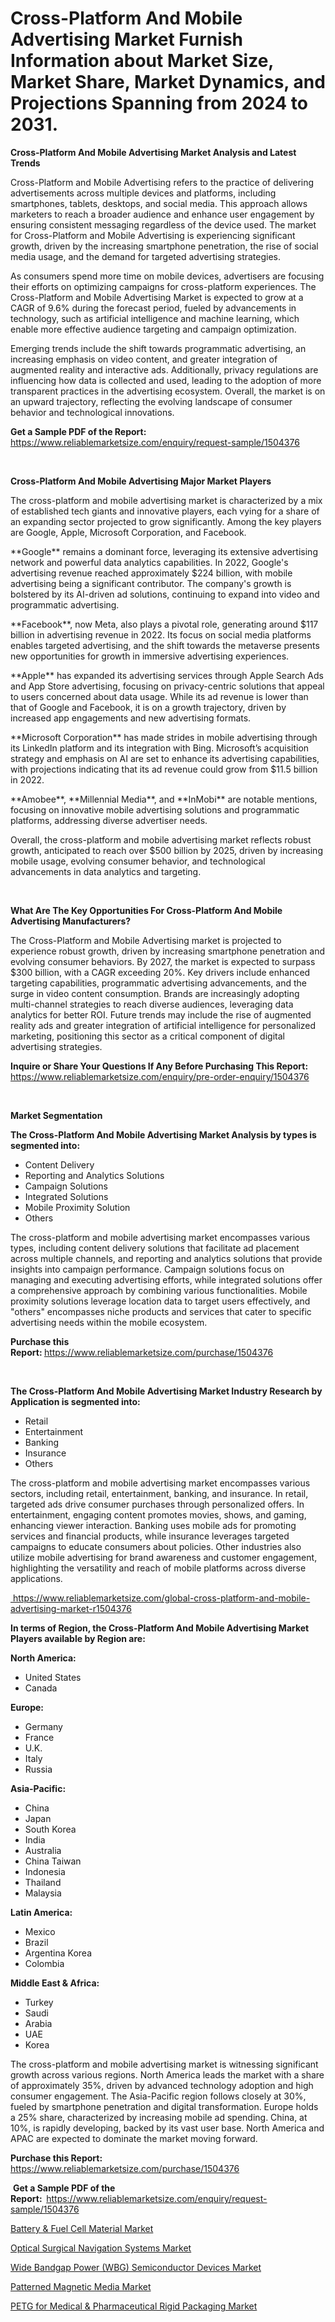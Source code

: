 <p><h1>Cross-Platform And Mobile Advertising Market Furnish Information about Market Size, Market Share, Market Dynamics, and Projections Spanning from 2024 to 2031.</h1></p><p><strong>Cross-Platform And Mobile Advertising Market Analysis and Latest Trends</strong></p>
<p><p>Cross-Platform and Mobile Advertising refers to the practice of delivering advertisements across multiple devices and platforms, including smartphones, tablets, desktops, and social media. This approach allows marketers to reach a broader audience and enhance user engagement by ensuring consistent messaging regardless of the device used. The market for Cross-Platform and Mobile Advertising is experiencing significant growth, driven by the increasing smartphone penetration, the rise of social media usage, and the demand for targeted advertising strategies.</p><p>As consumers spend more time on mobile devices, advertisers are focusing their efforts on optimizing campaigns for cross-platform experiences. The Cross-Platform and Mobile Advertising Market is expected to grow at a CAGR of 9.6% during the forecast period, fueled by advancements in technology, such as artificial intelligence and machine learning, which enable more effective audience targeting and campaign optimization.</p><p>Emerging trends include the shift towards programmatic advertising, an increasing emphasis on video content, and greater integration of augmented reality and interactive ads. Additionally, privacy regulations are influencing how data is collected and used, leading to the adoption of more transparent practices in the advertising ecosystem. Overall, the market is on an upward trajectory, reflecting the evolving landscape of consumer behavior and technological innovations.</p></p>
<p><strong>Get a Sample PDF of the Report:&nbsp;</strong> <a href="https://www.reliablemarketsize.com/enquiry/request-sample/1504376?utm_campaign=1180&utm_medium=2&utm_source=Github&utm_content=ia&utm_term=12102024&utm_id=cross-platform-and-mobile-advertising">https://www.reliablemarketsize.com/enquiry/request-sample/1504376</a></p>
<p>&nbsp;</p>
<p><strong>Cross-Platform And Mobile Advertising Major Market Players</strong></p>
<p><p>The cross-platform and mobile advertising market is characterized by a mix of established tech giants and innovative players, each vying for a share of an expanding sector projected to grow significantly. Among the key players are Google, Apple, Microsoft Corporation, and Facebook.</p><p>**Google** remains a dominant force, leveraging its extensive advertising network and powerful data analytics capabilities. In 2022, Google's advertising revenue reached approximately $224 billion, with mobile advertising being a significant contributor. The company's growth is bolstered by its AI-driven ad solutions, continuing to expand into video and programmatic advertising.</p><p>**Facebook**, now Meta, also plays a pivotal role, generating around $117 billion in advertising revenue in 2022. Its focus on social media platforms enables targeted advertising, and the shift towards the metaverse presents new opportunities for growth in immersive advertising experiences.</p><p>**Apple** has expanded its advertising services through Apple Search Ads and App Store advertising, focusing on privacy-centric solutions that appeal to users concerned about data usage. While its ad revenue is lower than that of Google and Facebook, it is on a growth trajectory, driven by increased app engagements and new advertising formats.</p><p>**Microsoft Corporation** has made strides in mobile advertising through its LinkedIn platform and its integration with Bing. Microsoft’s acquisition strategy and emphasis on AI are set to enhance its advertising capabilities, with projections indicating that its ad revenue could grow from $11.5 billion in 2022.</p><p>**Amobee**, **Millennial Media**, and **InMobi** are notable mentions, focusing on innovative mobile advertising solutions and programmatic platforms, addressing diverse advertiser needs.</p><p>Overall, the cross-platform and mobile advertising market reflects robust growth, anticipated to reach over $500 billion by 2025, driven by increasing mobile usage, evolving consumer behavior, and technological advancements in data analytics and targeting.</p></p>
<p>&nbsp;</p>
<p><strong>What Are The Key Opportunities For Cross-Platform And Mobile Advertising Manufacturers?</strong></p>
<p><p>The Cross-Platform and Mobile Advertising market is projected to experience robust growth, driven by increasing smartphone penetration and evolving consumer behaviors. By 2027, the market is expected to surpass $300 billion, with a CAGR exceeding 20%. Key drivers include enhanced targeting capabilities, programmatic advertising advancements, and the surge in video content consumption. Brands are increasingly adopting multi-channel strategies to reach diverse audiences, leveraging data analytics for better ROI. Future trends may include the rise of augmented reality ads and greater integration of artificial intelligence for personalized marketing, positioning this sector as a critical component of digital advertising strategies.</p></p>
<p><strong>Inquire or Share Your Questions If Any Before Purchasing This Report:</strong> <a href="https://www.reliablemarketsize.com/enquiry/pre-order-enquiry/1504376?utm_campaign=1180&utm_medium=2&utm_source=Github&utm_content=ia&utm_term=12102024&utm_id=cross-platform-and-mobile-advertising">https://www.reliablemarketsize.com/enquiry/pre-order-enquiry/1504376</a></p>
<p>&nbsp;</p>
<p><strong>Market Segmentation</strong></p>
<p><strong>The Cross-Platform And Mobile Advertising Market Analysis by types is segmented into:</strong></p>
<p><ul><li>Content Delivery</li><li>Reporting and Analytics Solutions</li><li>Campaign Solutions</li><li>Integrated Solutions</li><li>Mobile Proximity Solution</li><li>Others</li></ul></p>
<p><p>The cross-platform and mobile advertising market encompasses various types, including content delivery solutions that facilitate ad placement across multiple channels, and reporting and analytics solutions that provide insights into campaign performance. Campaign solutions focus on managing and executing advertising efforts, while integrated solutions offer a comprehensive approach by combining various functionalities. Mobile proximity solutions leverage location data to target users effectively, and "others" encompasses niche products and services that cater to specific advertising needs within the mobile ecosystem.</p></p>
<p><strong>Purchase this Report:&nbsp;</strong><a href="https://www.reliablemarketsize.com/purchase/1504376?utm_campaign=1180&utm_medium=2&utm_source=Github&utm_content=ia&utm_term=12102024&utm_id=cross-platform-and-mobile-advertising">https://www.reliablemarketsize.com/purchase/1504376</a></p>
<p>&nbsp;</p>
<p><strong>The Cross-Platform And Mobile Advertising Market Industry Research by Application is segmented into:</strong></p>
<p><ul><li>Retail</li><li>Entertainment</li><li>Banking</li><li>Insurance</li><li>Others</li></ul></p>
<p><p>The cross-platform and mobile advertising market encompasses various sectors, including retail, entertainment, banking, and insurance. In retail, targeted ads drive consumer purchases through personalized offers. In entertainment, engaging content promotes movies, shows, and gaming, enhancing viewer interaction. Banking uses mobile ads for promoting services and financial products, while insurance leverages targeted campaigns to educate consumers about policies. Other industries also utilize mobile advertising for brand awareness and customer engagement, highlighting the versatility and reach of mobile platforms across diverse applications.</p></p>
<p><a href="https://www.reliablemarketsize.com/global-cross-platform-and-mobile-advertising-market-r1504376?utm_campaign=1180&utm_medium=2&utm_source=Github&utm_content=ia&utm_term=12102024&utm_id=cross-platform-and-mobile-advertising">&nbsp;https://www.reliablemarketsize.com/global-cross-platform-and-mobile-advertising-market-r1504376</a></p>
<p><strong>In terms of Region, the Cross-Platform And Mobile Advertising Market Players available by Region are:</strong></p>
<p>
    <p> <strong> North America: </strong>
        <ul>
            <li>United States</li>
            <li>Canada</li>
        </ul>
        </p> 
    <p> <strong> Europe: </strong>
        <ul>
            <li>Germany</li>
            <li>France</li>
            <li>U.K.</li>
            <li>Italy</li>
            <li>Russia</li>
        </ul>
        </p> 
    <p> <strong> Asia-Pacific: </strong>
        <ul>
            <li>China</li>
            <li>Japan</li>
            <li>South Korea</li>
            <li>India</li>
            <li>Australia</li>
            <li>China Taiwan</li>
            <li>Indonesia</li>
            <li>Thailand</li>
            <li>Malaysia</li>
        </ul>
        </p> 
    <p> <strong> Latin America: </strong>
        <ul>
            <li>Mexico</li>
            <li>Brazil</li>
            <li>Argentina Korea</li>
            <li>Colombia</li>
        </ul>
        </p> 
    <p> <strong> Middle East & Africa: </strong>
        <ul>
            <li>Turkey</li>
            <li>Saudi</li>
            <li>Arabia</li>
            <li>UAE</li>
            <li>Korea</li>
        </ul>
    </p>
    </p>
<p><p>The cross-platform and mobile advertising market is witnessing significant growth across various regions. North America leads the market with a share of approximately 35%, driven by advanced technology adoption and high consumer engagement. The Asia-Pacific region follows closely at 30%, fueled by smartphone penetration and digital transformation. Europe holds a 25% share, characterized by increasing mobile ad spending. China, at 10%, is rapidly developing, backed by its vast user base. North America and APAC are expected to dominate the market moving forward.</p></p>
<p><strong>Purchase this Report: </strong><a href="https://www.reliablemarketsize.com/purchase/1504376?utm_campaign=1180&utm_medium=2&utm_source=Github&utm_content=ia&utm_term=12102024&utm_id=cross-platform-and-mobile-advertising">https://www.reliablemarketsize.com/purchase/1504376</a></p>
<p>&nbsp;<strong>Get a Sample PDF of the Report:&nbsp;&nbsp;</strong><a href="https://www.reliablemarketsize.com/enquiry/request-sample/1504376?utm_campaign=1180&utm_medium=2&utm_source=Github&utm_content=ia&utm_term=12102024&utm_id=cross-platform-and-mobile-advertising">https://www.reliablemarketsize.com/enquiry/request-sample/1504376</a></p>
<p><strong></strong></p>
<p><p><a href="https://github.com/provorikovar/Market-Research-Report-List-6/blob/main/battery-fuel-cell-material-market.md?utm_campaign=1180&utm_medium=2&utm_source=Github&utm_content=ia&utm_term=12102024&utm_id=cross-platform-and-mobile-advertising">Battery & Fuel Cell Material Market</a></p><p><a href="https://www.linkedin.com/pulse/optical-surgical-navigation-systems-industry-insights-report-8hgge?utm_campaign=1180&utm_medium=2&utm_source=Github&utm_content=ia&utm_term=12102024&utm_id=cross-platform-and-mobile-advertising">Optical Surgical Navigation Systems Market</a></p><p><a href="https://www.linkedin.com/pulse/wide-bandgap-power-wbg-semiconductor-devices-market-global-oltoe?utm_campaign=1180&utm_medium=2&utm_source=Github&utm_content=ia&utm_term=12102024&utm_id=cross-platform-and-mobile-advertising">Wide Bandgap Power (WBG) Semiconductor Devices Market</a></p><p><a href="https://github.com/angelajermaine/Market-Research-Report-List-5/blob/main/patterned-magnetic-media-market.md?utm_campaign=1180&utm_medium=2&utm_source=Github&utm_content=ia&utm_term=12102024&utm_id=cross-platform-and-mobile-advertising">Patterned Magnetic Media Market</a></p><p><a href="https://www.linkedin.com/pulse/petg-medical-pharmaceutical-rigid-packaging-market-emerging-oq51f?utm_campaign=1180&utm_medium=2&utm_source=Github&utm_content=ia&utm_term=12102024&utm_id=cross-platform-and-mobile-advertising">PETG for Medical & Pharmaceutical Rigid Packaging Market</a></p></p>